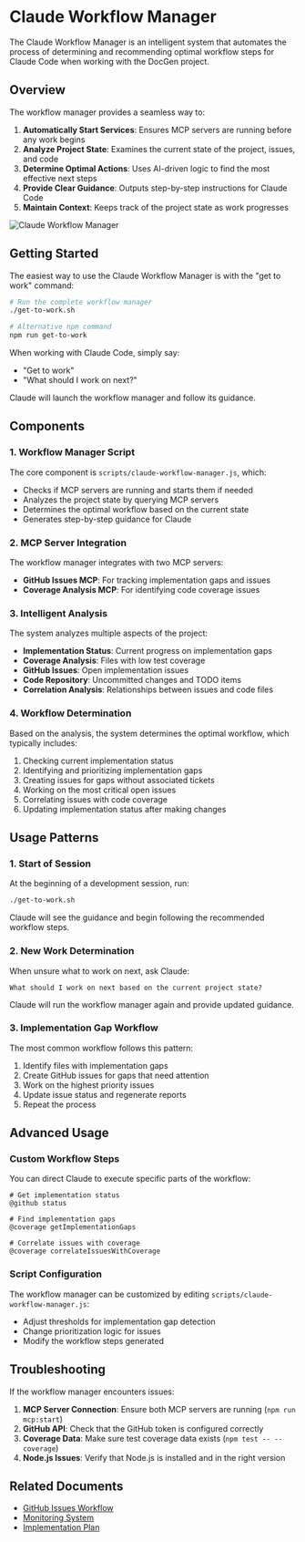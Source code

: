 # Claude Workflow Manager

The Claude Workflow Manager is an intelligent system that automates the process of determining and recommending optimal workflow steps for Claude Code when working with the DocGen project.

## Overview

The workflow manager provides a seamless way to:

1. **Automatically Start Services**: Ensures MCP servers are running before any work begins
2. **Analyze Project State**: Examines the current state of the project, issues, and code
3. **Determine Optimal Actions**: Uses AI-driven logic to find the most effective next steps
4. **Provide Clear Guidance**: Outputs step-by-step instructions for Claude Code
5. **Maintain Context**: Keeps track of the project state as work progresses

![Claude Workflow Manager](./assets/claude-workflow-manager.png)

## Getting Started

The easiest way to use the Claude Workflow Manager is with the "get to work" command:

```bash
# Run the complete workflow manager
./get-to-work.sh

# Alternative npm command
npm run get-to-work
```

When working with Claude Code, simply say:
- "Get to work"
- "What should I work on next?"

Claude will launch the workflow manager and follow its guidance.

## Components

### 1. Workflow Manager Script

The core component is `scripts/claude-workflow-manager.js`, which:

- Checks if MCP servers are running and starts them if needed
- Analyzes the project state by querying MCP servers
- Determines the optimal workflow based on the current state
- Generates step-by-step guidance for Claude

### 2. MCP Server Integration

The workflow manager integrates with two MCP servers:

- **GitHub Issues MCP**: For tracking implementation gaps and issues
- **Coverage Analysis MCP**: For identifying code coverage issues

### 3. Intelligent Analysis

The system analyzes multiple aspects of the project:

- **Implementation Status**: Current progress on implementation gaps
- **Coverage Analysis**: Files with low test coverage
- **GitHub Issues**: Open implementation issues
- **Code Repository**: Uncommitted changes and TODO items
- **Correlation Analysis**: Relationships between issues and code files

### 4. Workflow Determination

Based on the analysis, the system determines the optimal workflow, which typically includes:

1. Checking current implementation status
2. Identifying and prioritizing implementation gaps
3. Creating issues for gaps without associated tickets
4. Working on the most critical open issues
5. Correlating issues with code coverage
6. Updating implementation status after making changes

## Usage Patterns

### 1. Start of Session

At the beginning of a development session, run:

```bash
./get-to-work.sh
```

Claude will see the guidance and begin following the recommended workflow steps.

### 2. New Work Determination

When unsure what to work on next, ask Claude:

```
What should I work on next based on the current project state?
```

Claude will run the workflow manager again and provide updated guidance.

### 3. Implementation Gap Workflow

The most common workflow follows this pattern:

1. Identify files with implementation gaps
2. Create GitHub issues for gaps that need attention
3. Work on the highest priority issues
4. Update issue status and regenerate reports
5. Repeat the process

## Advanced Usage

### Custom Workflow Steps

You can direct Claude to execute specific parts of the workflow:

```
# Get implementation status
@github status

# Find implementation gaps
@coverage getImplementationGaps

# Correlate issues with coverage
@coverage correlateIssuesWithCoverage
```

### Script Configuration

The workflow manager can be customized by editing `scripts/claude-workflow-manager.js`:

- Adjust thresholds for implementation gap detection
- Change prioritization logic for issues
- Modify the workflow steps generated

## Troubleshooting

If the workflow manager encounters issues:

1. **MCP Server Connection**: Ensure both MCP servers are running (`npm run mcp:start`)
2. **GitHub API**: Check that the GitHub token is configured correctly
3. **Coverage Data**: Make sure test coverage data exists (`npm test -- --coverage`)
4. **Node.js Issues**: Verify that Node.js is installed and in the right version

## Related Documents

- [GitHub Issues Workflow](./github-issues-workflow.md)
- [Monitoring System](./monitoring-system.md)
- [Implementation Plan](./implementation-plan.md)